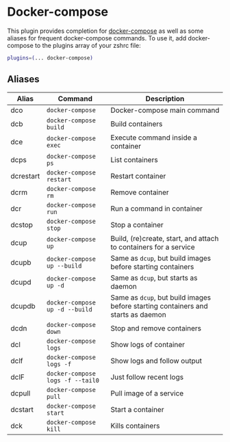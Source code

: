 # Docker-compose
This plugin provides completion for [docker-compose](https://docs.docker.com/compose/) as well as some
aliases for frequent docker-compose commands.
To use it, add docker-compose to the plugins array of your zshrc file:
```zsh
plugins=(... docker-compose)
```
## Aliases
| Alias     | Command                          | Description                                                                      |
|-----------|----------------------------------|----------------------------------------------------------------------------------|
| dco       | `docker-compose`                 | Docker-compose main command                                                      |
| dcb       | `docker-compose build`           | Build containers                                                                 |
| dce       | `docker-compose exec`            | Execute command inside a container                                               |
| dcps      | `docker-compose ps`              | List containers                                                                  |
| dcrestart | `docker-compose restart`         | Restart container                                                                |
| dcrm      | `docker-compose rm`              | Remove container                                                                 |
| dcr       | `docker-compose run`             | Run a command in container                                                       |
| dcstop    | `docker-compose stop`            | Stop a container                                                                 |
| dcup      | `docker-compose up`              | Build, (re)create, start, and attach to containers for a service                 |
| dcupb     | `docker-compose up --build`      | Same as `dcup`, but build images before starting containers                      |
| dcupd     | `docker-compose up -d`           | Same as `dcup`, but starts as daemon                                             |
| dcupdb    | `docker-compose up -d --build`   | Same as `dcup`, but build images before starting containers and starts as daemon |
| dcdn      | `docker-compose down`            | Stop and remove containers                                                       |
| dcl       | `docker-compose logs`            | Show logs of container                                                           |
| dclf      | `docker-compose logs -f`         | Show logs and follow output                                                      |
| dclF      | `docker-compose logs -f --tail0` | Just follow recent logs                                                          |
| dcpull    | `docker-compose pull`            | Pull image of a service                                                          |
| dcstart   | `docker-compose start`           | Start a container                                                                |
| dck       | `docker-compose kill`            | Kills containers                                                                 |
